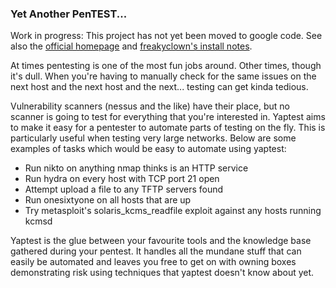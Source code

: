 ### Yet Another PenTEST... ###

Work in progress: This project has not yet been moved to google code.  See also the [official homepage](http://pentestmonkey.net/projects/yaptest/yaptest-overview/) and [freakyclown's install notes](http://thegreyhats.blogspot.co.uk/2012/03/getting-yaptest-to-run-under-ubuntu.html).

At times pentesting is one of the most fun jobs around.  Other times, though it's dull.  When you're having to manually check for the same issues on the next host and the next host and the next... testing can get kinda tedious.

Vulnerability scanners (nessus and the like) have their place, but no scanner is going to test for everything that you're interested in.   Yaptest aims to make it easy for a pentester to automate parts of testing on the fly.  This is particularly useful when testing very large networks.  Below are some examples of tasks which would be easy to automate using yaptest:

  * Run nikto on anything nmap thinks is an HTTP service
  * Run hydra on every host with TCP port 21 open
  * Attempt upload a file to any TFTP servers found
  * Run onesixtyone on all hosts that are up
  * Try metasploit's solaris\_kcms\_readfile exploit against any hosts running kcmsd

Yaptest is the glue between your favourite tools and the knowledge base gathered during your pentest.  It handles all the mundane stuff that can easily be automated and leaves you free to get on with owning boxes demonstrating risk using techniques that yaptest doesn't know about yet.